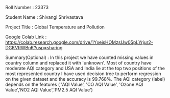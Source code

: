 Roll Number       :   23373 

Student Name      :   Shivangi Shrivastava 

Project Title     :   Global Temperature and Pollution

Google Colab Link :  https://colab.research.google.com/drive/1YxeisHOMzsUw05pLYrjur2-DGKVRWBnK?usp=sharing

Summary(Optional) :  In this project we have counted missing values in country column and replaced it with 'unknown'.
Most of country have moderate AQI category and USA and India lie at the top two positions of the most represented country
I have used decision tree to perform regression on the given dataset and the accuracy is 99.768%. The AQI category (label) depends on the features ( 'AQI Value', 'CO AQI Value', 'Ozone AQI Value','NO2 AQI Value','PM2.5 AQI Value')
